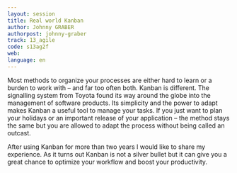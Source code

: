 ```yaml
---
layout: session
title: Real world Kanban
author: Johnny GRABER
authorpost: johnny-graber
track: 13_agile
code: s13ag2f
web: 
language: en
---
```


Most methods to organize your processes are either hard to learn or a burden to work with – and far too often both. Kanban is different. The signalling system from Toyota found its way around the globe into the management of software products. Its simplicity and the power to adapt makes Kanban a useful tool to manage your tasks. If you just want to plan your holidays or an important release of your application – the method stays the same but you are allowed to adapt the process without being called an outcast.

After using Kanban for more than two years I would like to share my experience. As it turns out Kanban is not a silver bullet but it can give you a great chance to optimize your workflow and boost your productivity.
